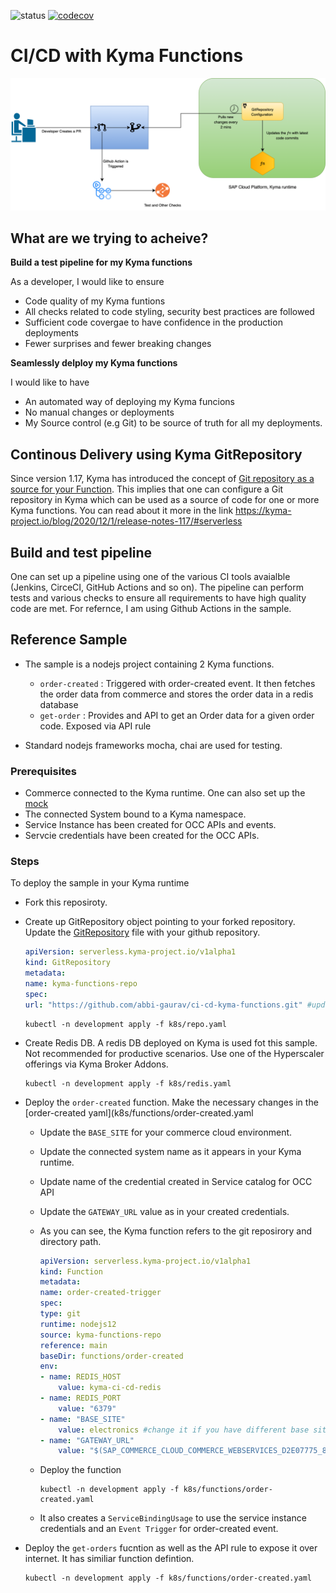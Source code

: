 ![status](https://github.com/abbi-gaurav/ci-cd-kyma-functions/workflows/status/badge.svg)
[![codecov](https://codecov.io/gh/abbi-gaurav/ci-cd-kyma-functions/branch/main/graph/badge.svg?token=TYYQSBARQS)](https://codecov.io/gh/abbi-gaurav/ci-cd-kyma-functions)

# CI/CD with Kyma Functions

![flow](assets/kyma-ci-cd-functions.png)

## What are we trying to acheive?

**Build a test pipeline for my Kyma functions**

As a developer, I would like to ensure

- Code quality of my Kyma funtions
- All checks related to code styling, security best practices are followed
- Sufficient code covergae to have confidence in the production deployments
- Fewer surprises and fewer breaking changes

**Seamlessly delploy my Kyma functions**

I would like to have

- An automated way of deploying my Kyma funcions
- No manual changes or deployments
- My Source control (e.g Git) to be source of truth for all my deployments.

## Continous Delivery using Kyma GitRepository

Since version 1.17, Kyma has introduced the concept of [Git repository as a source for your Function](https://kyma-project.io/blog/2020/12/1/release-notes-117/#serverless). This implies that one can configure a Git repository in Kyma which can be used as a source of code for one or more Kyma functions. You can read about it more in the link <https://kyma-project.io/blog/2020/12/1/release-notes-117/#serverless>

## Build and test pipeline

One can set up a pipeline using one of the various CI tools avaialble (Jenkins, CirceCI, GitHub Actions and so on). The pipeline can perform tests and various checks to ensure all requirements to have high quality code are met. For refernce, I am using Github Actions in the sample.

## Reference Sample

- The sample is a nodejs project containing 2 Kyma functions.
  
  - `order-created` : Triggered with order-created event. It then fetches the order data from commerce and stores the order data in a redis database
  - `get-order` : Provides and API to get an Order data for a given order code. Exposed via API rule

- Standard nodejs frameworks mocha, chai are used for testing.

### Prerequisites

- Commerce connected to the Kyma runtime. One can also set up the [mock](https://blogs.sap.com/2020/06/17/sap-cloud-platform-extension-factory-kyma-runtime-mock-applications/)
- The connected System bound to a Kyma namespace.
- Service Instance has been created for OCC APIs and events.
- Servcie credentials have been created for the OCC APIs.

### Steps

To deploy the sample in your Kyma runtime

- Fork this reposiroty.
- Create up GitRepository object pointing to your forked repository. Update the [GitRepository](k8s/repo.yaml) file with your github repository.

    ```yaml
    apiVersion: serverless.kyma-project.io/v1alpha1
    kind: GitRepository
    metadata:
    name: kyma-functions-repo
    spec:
    url: "https://github.com/abbi-gaurav/ci-cd-kyma-functions.git" #update the repo
    ```

    ```shell
    kubectl -n development apply -f k8s/repo.yaml
    ```

- Create Redis DB. A redis DB deployed on Kyma is used fot this sample. Not recommended for productive scenarios. Use one of the Hyperscaler offerings via Kyma Broker Addons.

    ```shell
    kubectl -n development apply -f k8s/redis.yaml
    ```

- Deploy the `order-created` function. Make the necessary changes in the [order-created yaml](k8s/functions/order-created.yaml
  - Update the `BASE_SITE` for your commerce cloud environment.
  - Update the connected system name as it appears in your Kyma runtime.
  - Update name of the credential created in Service catalog for OCC API
  - Update the `GATEWAY_URL` value as in your created credentials.

  - As you can see, the Kyma function refers to the git reposirory and directory path.

    ```yaml
    apiVersion: serverless.kyma-project.io/v1alpha1
    kind: Function
    metadata:
    name: order-created-trigger
    spec:
    type: git
    runtime: nodejs12
    source: kyma-functions-repo
    reference: main
    baseDir: functions/order-created
    env:
    - name: REDIS_HOST
        value: kyma-ci-cd-redis
    - name: REDIS_PORT
        value: "6379"
    - name: "BASE_SITE"
        value: electronics #change it if you have different base site
    - name: "GATEWAY_URL"
        value: "$(SAP_COMMERCE_CLOUD_COMMERCE_WEBSERVICES_D2E07775_87FA_43B5_923D_189459F0C934_GATEWAY_URL)" #update the name as in your created credential
    ```

  - Deploy the function

    ```shell
    kubectl -n development apply -f k8s/functions/order-created.yaml
    ```
  
  - It also creates a `ServiceBindingUsage` to use the service instance credentials and an `Event Trigger` for order-created event.

- Deploy the `get-orders` fucntion as well as the API rule to expose it over internet. It has similiar function defintion.

    ```shell
    kubectl -n development apply -f k8s/functions/order-created.yaml
    ```
